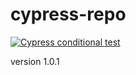 # cypress-repo

[![Cypress conditional test ](https://github.com/Karel-Danes/cypress-repo/actions/workflows/main.yml/badge.svg)](https://github.com/Karel-Danes/cypress-repo/actions/workflows/main.yml)

version 1.0.1